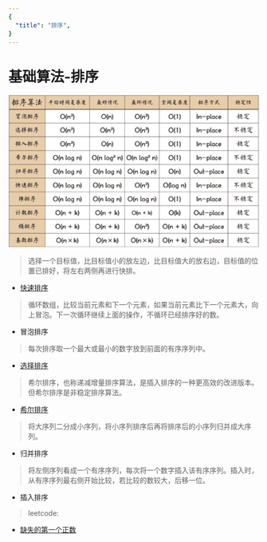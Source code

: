 ```yaml
---
{
  "title": "排序",
}
---
```


# 基础算法-排序

![排序算法复杂度](./images/sort.png)

> 选择一个目标值，比目标值小的放左边，比目标值大的放右边，目标值的位置已排好，将左右两侧再进行快排。
- [快速排序](./fast-sort.md)


> 循环数组，比较当前元素和下一个元素，如果当前元素比下一个元素大，向上冒泡。下一次循环继续上面的操作，不循环已经排序好的数。
- 冒泡排序


> 每次排序取一个最大或最小的数字放到前面的有序序列中。
- [选择排序](./selection-sort.md)


> 希尔排序，也称递减增量排序算法，是插入排序的一种更高效的改进版本。但希尔排序是非稳定排序算法。
- [希尔排序](./shell-sort.md)


> 将大序列二分成小序列，将小序列排序后再将排序后的小序列归并成大序列。
- 归并排序


> 将左侧序列看成一个有序序列，每次将一个数字插入该有序序列。插入时，从有序序列最右侧开始比较，若比较的数较大，后移一位。
- 插入排序

> leetcode:
- [缺失的第一个正数](./firstMissingPositive.md)



